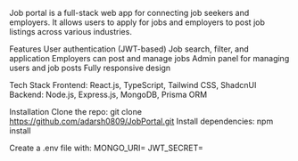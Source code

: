Job portal is a full-stack web app for connecting job seekers and employers. It allows users to apply for jobs and employers to post job listings across various industries.

Features
User authentication (JWT-based)
Job search, filter, and application
Employers can post and manage jobs
Admin panel for managing users and job posts
Fully responsive design

Tech Stack
Frontend: React.js, TypeScript, Tailwind CSS, ShadcnUI
Backend: Node.js, Express.js, MongoDB, Prisma ORM

Installation
Clone the repo: git clone https://github.com/adarsh0809/JobPortal.git
Install dependencies: npm install

Create a .env file with:
MONGO_URI=<your-mongo-uri>
JWT_SECRET=<your-jwt-secret>

